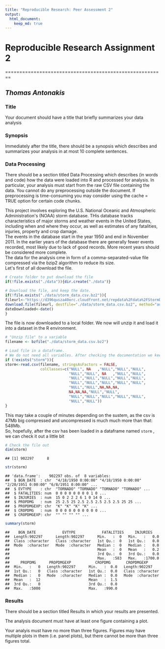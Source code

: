 ```yaml
---
title: "Reproducible Research: Peer Assessment 2"
output: 
  html_document:
    keep_md: true
---
```




# Reproducible Research Assignment 2
========================================================

## *Thomas Antonakis*

### Title

Your document should have a title that briefly summarizes your data analysis


### Synopsis

Immediately after the title, there should be a synopsis which describes and summarizes your analysis in at most 10 complete sentences.

### Data Processing

There should be a section titled Data Processing which describes (in words and code) how the data were loaded into R and processed for analysis. In particular, your analysis must start from the raw CSV file containing the data. You cannot do any preprocessing outside the document. If preprocessing is time-consuming you may consider using the cache = TRUE option for certain code chunks.

This project involves exploring the U.S. National Oceanic and Atmospheric Administration's (NOAA) storm database. THis database tracks characteristics of major storms and weather events in the United States, including when and where they occur, as well as estimates of any fatalities, injuries, property and crop damage.  
The events in the database start in the year 1950 and end in November 2011. In the earlier years of the database there are generally fewer events recorded, most likely due to lack of good records. More recent years should be considered more complete.  
The data for the  analysis cme in form of a comma-separated-value file compressed via the bzip2 algorithm to reduce its size.  
Let's first of all download the file.  

```r
# Create folder to put download the file
if(!file.exists("./data")){dir.create("./data")}

# Download the file, and keep the date. 
if(!file.exists("./data/storm_data.csv.bz2")){
fileurl<-"https://d396qusza40orc.cloudfront.net/repdata%2Fdata%2FStormData.csv.bz2"
download.file(fileurl, destfile="./data/storm_data.csv.bz2", method="auto")
dateDownloaded<-date()
}
```

The file is now downloaded to a local folder. We now will unzip it and load it into a dataset in the R environment.  


```r
# "Unzip file" to a variable
filename <- bzfile("./data/storm_data.csv.bz2")

# Load file in a dataframe. 
# We do not need all variables. After checking the documentation we keep the following
if (!exists("storm")){
storm<-read.csv(filename, stringsAsFactors = FALSE, 
                colClasses=c("NULL", NA   ,"NULL","NULL","NULL",
                             "NULL","NULL", NA   ,"NULL","NULL",
                             "NULL","NULL","NULL","NULL","NULL",
                             "NULL","NULL","NULL","NULL","NULL",
                             "NULL","NULL",NA,NA,NA,
                             NA,NA,NA,"NULL","NULL",
                             "NULL","NULL","NULL","NULL","NULL",
                             "NULL","NULL"))
}
```

This may take a couple of minutes depending on the sustem, as the csv is 47Mb big compressed and uncompressed is much much more than that: 548Mb.  
So, hopefully, after the csv has been loaded in a dataframe named `storm` , we can check it out a little bit


```r
# Check the file out
dim(storm)
```

```
## [1] 902297      8
```

```r
str(storm)
```

```
## 'data.frame':	902297 obs. of  8 variables:
##  $ BGN_DATE  : chr  "4/18/1950 0:00:00" "4/18/1950 0:00:00" "2/20/1951 0:00:00" "6/8/1951 0:00:00" ...
##  $ EVTYPE    : chr  "TORNADO" "TORNADO" "TORNADO" "TORNADO" ...
##  $ FATALITIES: num  0 0 0 0 0 0 0 0 1 0 ...
##  $ INJURIES  : num  15 0 2 2 2 6 1 0 14 0 ...
##  $ PROPDMG   : num  25 2.5 25 2.5 2.5 2.5 2.5 2.5 25 25 ...
##  $ PROPDMGEXP: chr  "K" "K" "K" "K" ...
##  $ CROPDMG   : num  0 0 0 0 0 0 0 0 0 0 ...
##  $ CROPDMGEXP: chr  "" "" "" "" ...
```

```r
summary(storm)
```

```
##    BGN_DATE            EVTYPE            FATALITIES     INJURIES     
##  Length:902297      Length:902297      Min.   :  0   Min.   :   0.0  
##  Class :character   Class :character   1st Qu.:  0   1st Qu.:   0.0  
##  Mode  :character   Mode  :character   Median :  0   Median :   0.0  
##                                        Mean   :  0   Mean   :   0.2  
##                                        3rd Qu.:  0   3rd Qu.:   0.0  
##                                        Max.   :583   Max.   :1700.0  
##     PROPDMG      PROPDMGEXP           CROPDMG       CROPDMGEXP       
##  Min.   :   0   Length:902297      Min.   :  0.0   Length:902297     
##  1st Qu.:   0   Class :character   1st Qu.:  0.0   Class :character  
##  Median :   0   Mode  :character   Median :  0.0   Mode  :character  
##  Mean   :  12                      Mean   :  1.5                     
##  3rd Qu.:   0                      3rd Qu.:  0.0                     
##  Max.   :5000                      Max.   :990.0
```

### Results

There should be a section titled Results in which your results are presented.

The analysis document must have at least one figure containing a plot.

Your analyis must have no more than three figures. Figures may have multiple plots in them (i.e. panel plots), but there cannot be more than three figures total.
